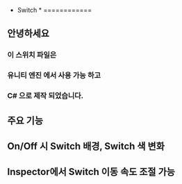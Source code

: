 * Switch *
============

## 안녕하세요 


### 이 스위치 파일은
### 유니티 엔진 에서 사용 가능 하고
### C# 으로 제작 되었습니다.

## 주요 기능

## On/Off 시 Switch 배경, Switch 색 변화
## Inspector에서 Switch 이동 속도 조절 가능
